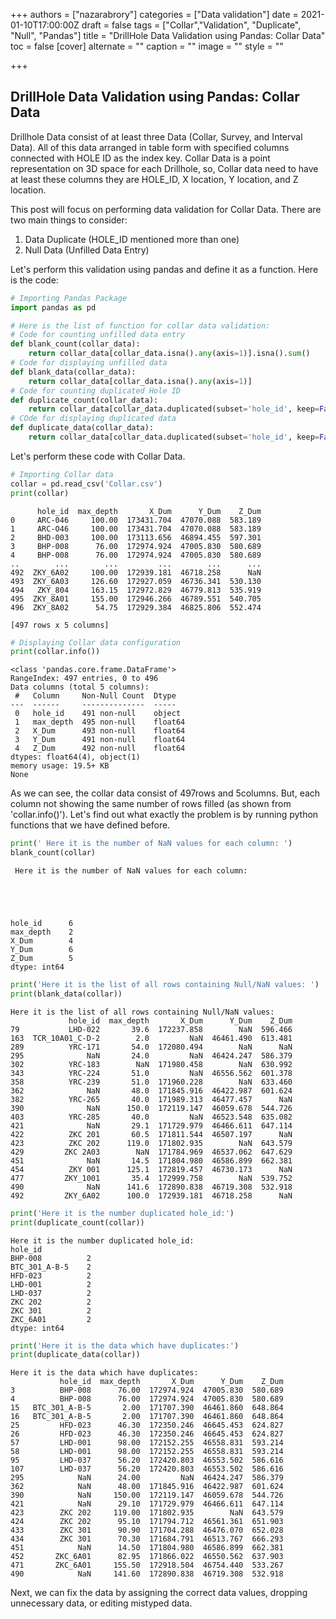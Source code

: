 +++
authors = ["nazarabrory"]
categories = ["Data validation"]
date = 2021-01-10T17:00:00Z
draft = false
tags = ["Collar","Validation", "Duplicate", "Null", "Pandas"]
title = "DrillHole Data Validation using Pandas: Collar Data"
toc = false
[cover]
alternate = ""
caption = ""
image = ""
style = ""

+++

## DrillHole Data Validation using Pandas: Collar Data

Drillhole Data consist of at least three Data (Collar, Survey, and Interval Data). All of this data arranged in table form with specified columns connected with HOLE ID as the index key. Collar Data is a point representation on 3D space for each Drillhole, so, Collar data need to have at least these columns they are HOLE_ID, X location, Y location, and Z location.

This post will focus on performing data validation for Collar Data. There are two main things to consider:

1. Data Duplicate (HOLE_ID mentioned more than one)
2. Null Data (Unfilled Data Entry)

Let's perform this validation using pandas and define it as a function. Here is the code:


```python
# Importing Pandas Package
import pandas as pd
```


```python
# Here is the list of function for collar data validation:
# Code for counting unfilled data entry
def blank_count(collar_data):
    return collar_data[collar_data.isna().any(axis=1)].isna().sum()
# Code for displaying unfilled data 
def blank_data(collar_data):
    return collar_data[collar_data.isna().any(axis=1)]
# Code for counting duplicated Hole ID
def duplicate_count(collar_data):
    return collar_data[collar_data.duplicated(subset='hole_id', keep=False)].groupby(by='hole_id').size()
# COde for displaying duplicated data
def duplicate_data(collar_data):
    return collar_data[collar_data.duplicated(subset='hole_id', keep=False)]
```

Let's perform these code with Collar Data.


```python
# Importing Collar data
collar = pd.read_csv('Collar.csv')
print(collar)
```

          hole_id  max_depth       X_Dum      Y_Dum    Z_Dum
    0     ARC-046     100.00  173431.704  47070.088  583.189
    1     ARC-O46     100.00  173431.704  47070.088  583.189
    2     BHD-003     100.00  173113.656  46894.455  597.301
    3     BHP-008      76.00  172974.924  47005.830  580.689
    4     BHP-008      76.00  172974.924  47005.830  580.689
    ..        ...        ...         ...        ...      ...
    492  ZKY_6A02     100.00  172939.181  46718.258      NaN
    493  ZKY_6A03     126.60  172927.059  46736.341  530.130
    494   ZKY_804     163.15  172972.829  46779.813  535.919
    495  ZKY_8A01     155.00  172946.266  46789.551  540.705
    496  ZKY_8A02      54.75  172929.384  46825.806  552.474
    
    [497 rows x 5 columns]
    


```python
# Displaying Collar data configuration
print(collar.info())
```

    <class 'pandas.core.frame.DataFrame'>
    RangeIndex: 497 entries, 0 to 496
    Data columns (total 5 columns):
     #   Column     Non-Null Count  Dtype  
    ---  ------     --------------  -----  
     0   hole_id    491 non-null    object 
     1   max_depth  495 non-null    float64
     2   X_Dum      493 non-null    float64
     3   Y_Dum      491 non-null    float64
     4   Z_Dum      492 non-null    float64
    dtypes: float64(4), object(1)
    memory usage: 19.5+ KB
    None
    

As we can see, the collar data consist of 497rows and 5columns. But, each column not showing the same number of rows filled (as shown from 'collar.info()'). Let's find out what exactly the problem is by running python functions that we have defined before.


```python
print(' Here it is the number of NaN values for each column: ')
blank_count(collar)
```

     Here it is the number of NaN values for each column: 
    




    hole_id      6
    max_depth    2
    X_Dum        4
    Y_Dum        6
    Z_Dum        5
    dtype: int64




```python
print('Here it is the list of all rows containing Null/NaN values: ')
print(blank_data(collar))
```

    Here it is the list of all rows containing Null/NaN values: 
                 hole_id  max_depth       X_Dum      Y_Dum    Z_Dum
    79           LHD-022       39.6  172237.858        NaN  596.466
    163  TCR_10A01_C-D-2        2.0         NaN  46461.490  613.481
    289          YRC-171       54.0  172080.494        NaN      NaN
    295              NaN       24.0         NaN  46424.247  586.379
    302          YRC-183        NaN  171980.458        NaN  630.992
    343          YRC-224       51.0         NaN  46556.562  601.378
    358          YRC-239       51.0  171960.228        NaN  633.460
    362              NaN       48.0  171845.916  46422.987  601.624
    382          YRC-265       40.0  171989.313  46477.457      NaN
    390              NaN      150.0  172119.147  46059.678  544.726
    403          YRC-285       40.0         NaN  46523.548  635.082
    421              NaN       29.1  171729.979  46466.611  647.114
    422          ZKC 201       60.5  171811.544  46507.197      NaN
    423          ZKC 202      119.0  171802.935        NaN  643.579
    429         ZKC 2A03        NaN  171784.969  46537.062  647.629
    451              NaN       14.5  171804.980  46586.899  662.381
    454          ZKY 001      125.1  172819.457  46730.173      NaN
    477         ZKY_1001       35.4  172999.758        NaN  539.752
    490              NaN      141.6  172890.838  46719.308  532.918
    492         ZKY_6A02      100.0  172939.181  46718.258      NaN
    


```python
print('Here it is the number duplicated hole_id:')
print(duplicate_count(collar))
```

    Here it is the number duplicated hole_id:
    hole_id
    BHP-008          2
    BTC_301_A-B-5    2
    HFD-023          2
    LHD-001          2
    LHD-037          2
    ZKC 202          2
    ZKC 301          2
    ZKC_6A01         2
    dtype: int64
    


```python
print('Here it is the data which have duplicates:')
print(duplicate_data(collar))
```

    Here it is the data which have duplicates:
               hole_id  max_depth       X_Dum      Y_Dum    Z_Dum
    3          BHP-008      76.00  172974.924  47005.830  580.689
    4          BHP-008      76.00  172974.924  47005.830  580.689
    15   BTC_301_A-B-5       2.00  171707.390  46461.860  648.864
    16   BTC_301_A-B-5       2.00  171707.390  46461.860  648.864
    25         HFD-023      46.30  172350.246  46645.453  624.827
    26         HFD-023      46.30  172350.246  46645.453  624.827
    57         LHD-001      98.00  172152.255  46558.831  593.214
    58         LHD-001      98.00  172152.255  46558.831  593.214
    95         LHD-037      56.20  172420.803  46553.502  586.616
    107        LHD-037      56.20  172420.803  46553.502  586.616
    295            NaN      24.00         NaN  46424.247  586.379
    362            NaN      48.00  171845.916  46422.987  601.624
    390            NaN     150.00  172119.147  46059.678  544.726
    421            NaN      29.10  171729.979  46466.611  647.114
    423        ZKC 202     119.00  171802.935        NaN  643.579
    424        ZKC 202      95.10  171794.712  46561.361  651.903
    433        ZKC 301      90.90  171704.288  46476.070  652.028
    434        ZKC 301      70.30  171684.791  46513.767  666.293
    451            NaN      14.50  171804.980  46586.899  662.381
    452       ZKC_6A01      82.95  171866.022  46550.562  637.903
    471       ZKC_6A01     155.50  172918.504  46754.440  533.267
    490            NaN     141.60  172890.838  46719.308  532.918
    

Next, we can fix the data by assigning the correct data values, dropping unnecessary data, or editing mistyped data.
